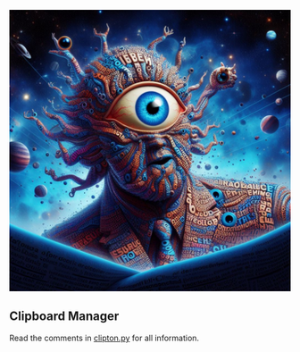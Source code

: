 ![](clipton.jpg)

## Clipboard Manager

Read the comments in [clipton.py](clipton.py) for all information.